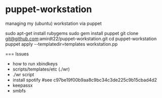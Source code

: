puppet-workstation
==================

managing my (ubuntu) workstation via puppet

 sudo apt-get install rubygems
 sudo gem install puppet
 git clone git@github.com:amirdt22/puppet-workstation.git
 cd puppet-workstation
 puppet apply --templatedir=templates workstation.pp

=== Issues

* how to run xbindkeys
* scripts/templates/etc (./wr)
* ./wr script
* install spotify #see c97be19f00b9aa8c9bc34c3de225c9b15cbad4d2
* keepassx
* smbfs

